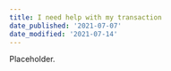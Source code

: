 ```yaml
---
title: I need help with my transaction
date_published: '2021-07-07'
date_modified: '2021-07-14'
---
```


Placeholder.
